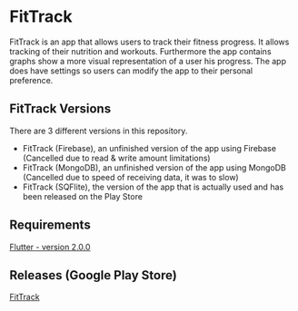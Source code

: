 # FitTrack

FitTrack is an app that allows users to track their fitness progress. It allows tracking of their nutrition and workouts. Furthermore the app contains graphs show a more visual representation of a user his progress. The app does have settings so users can modify the app to their personal preference.

## FitTrack Versions
There are 3 different versions in this repository. 
- FitTrack (Firebase), an unfinished version of the app using Firebase (Cancelled due to read & write amount limitations)
- FitTrack (MongoDB), an unfinished version of the app using MongoDB (Cancelled due to speed of receiving data, it was to slow)
- FitTrack (SQFlite), the version of the app that is actually used and has been released on the Play Store

## Requirements

[Flutter - version 2.0.0](https://flutter.dev/docs/development/tools/sdk/releases)


## Releases (Google Play Store)
[FitTrack](https://play.google.com/store/apps/details?id=com.tomtruyen.fittrack)

